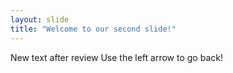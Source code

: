 ```yaml
---
layout: slide
title: "Welcome to our second slide!"
---
```

New text after review
Use the left arrow to go back!
